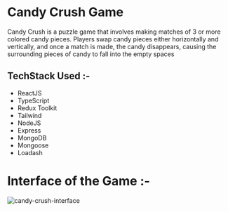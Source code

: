 # Candy Crush Game 

Candy Crush is a puzzle game that involves making matches of 3 or more colored candy pieces. Players swap candy pieces either horizontally and vertically, and once a match is made, the candy disappears, causing the surrounding pieces of candy to fall into the empty spaces

## TechStack Used :-

  - ReactJS
  - TypeScript
  - Redux Toolkit
  - Tailwind
  - NodeJS
  - Express
  - MongoDB
  - Mongoose
  - Loadash
 
# Interface of the Game :-

![candy-crush-interface](https://user-images.githubusercontent.com/101358022/230781894-5971a950-81ea-402e-acd5-980ca9547a7f.png)

